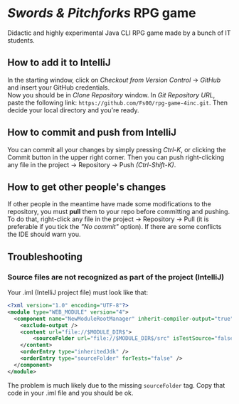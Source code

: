 # _Swords & Pitchforks_ RPG game
Didactic and highly experimental Java CLI RPG game made by a bunch of IT students.

## How to add it to IntelliJ

In the starting window, click on *Checkout from Version Control* -> *GitHub* and insert your GitHub credentials.<br>
Now you should be in *Clone Repository* window. In *Git Repository URL*, paste the following link: `https://github.com/Fs00/rpg-game-4inc.git`. Then decide your local directory and you're ready.

## How to commit and push from IntelliJ

You can commit all your changes by simply pressing *Ctrl-K*, or clicking the Commit button in the upper right corner. Then you can push right-clicking any file in the project -> Repository -> Push *(Ctrl-Shift-K)*.

## How to get other people's changes

If other people in the meantime have made some modifications to the repository, you must **pull** them to your repo before committing and pushing.  
To do that, right-click any file in the project -> Repository -> Pull (it is preferable if you tick the *"No commit"* option). If there are some conflicts the IDE should warn you.

## Troubleshooting

### Source files are not recognized as part of the project (IntelliJ)

Your .iml (IntelliJ project file) must look like that:
```xml
<?xml version="1.0" encoding="UTF-8"?>
<module type="WEB_MODULE" version="4">
  <component name="NewModuleRootManager" inherit-compiler-output="true">
    <exclude-output />
    <content url="file://$MODULE_DIR$">
        <sourceFolder url="file://$MODULE_DIR$/src" isTestSource="false" packagePrefix="ittbuonarroti.rpggame" />
    </content>
    <orderEntry type="inheritedJdk" />
    <orderEntry type="sourceFolder" forTests="false" />
  </component>
</module>
```
The problem is much likely due to the missing `sourceFolder` tag. Copy that code in your .iml file and you should be ok.